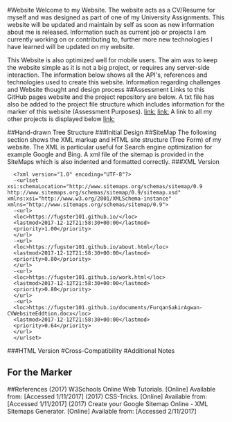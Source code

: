 #Website
Welcome to my Website. The website acts as a CV/Resume for myself and was designed as part of one of my University Assignments.
This website will be updated and maintain by self as soon as new information about me is released. Information such as current job or projects I am currently working on or contributing to, further more new technologies I have learned will be updated on my website.

This Website is also optimized well for mobile users. The aim was to keep the website simple as it is not a big project, or requires any server-side interaction. The information below shows all the API's, references and technologies used to create this website. Information regarding challenges and Website thought and design process
##Assessment
Links to this GitHub pages website and the project repository are below. A txt file has also be added to the project file structure which includes information for the marker of this website (Assessment Purposes).
[link:](https://fugster101.github.io/)
[link:](https://github.com/fugster101/fugster101.github.io)
A link to all my other projects is displayed below
[link:](https://github.com/fugster101?tab=repositories)

##Hand-drawn Tree Structure
###Initial Design
##SiteMap
The following section shows the XML markup and HTML site structure (Tree Form) of my website. The XML is particular useful for Search engine optimization for example Google and Bing. A xml file of the sitemap is provided in the SiteMaps which is also indented and formatted correctly.
###XML Version
~~~~
  <?xml version="1.0" encoding="UTF-8"?>
  -<urlset xsi:schemaLocation="http://www.sitemaps.org/schemas/sitemap/0.9 http://www.sitemaps.org/schemas/sitemap/0.9/sitemap.xsd" xmlns:xsi="http://www.w3.org/2001/XMLSchema-instance" xmlns="http://www.sitemaps.org/schemas/sitemap/0.9">
  -<url>
  <loc>https://fugster101.github.io/</loc>
  <lastmod>2017-12-12T21:58:30+00:00</lastmod>
  <priority>1.00</priority>
  </url>
  -<url>
  <loc>https://fugster101.github.io/about.html</loc>
  <lastmod>2017-12-12T21:58:30+00:00</lastmod>
  <priority>0.80</priority>
  </url>
  -<url>
  <loc>https://fugster101.github.io/work.html</loc>
  <lastmod>2017-12-12T21:58:30+00:00</lastmod>
  <priority>0.80</priority>
  </url>
  -<url>
  <loc>https://fugster101.github.io/documents/FurqanSakirAgwan-CVWebsiteEddtion.docx</loc>
  <lastmod>2017-12-12T21:58:30+00:00</lastmod>
  <priority>0.64</priority>
  </url>
  </urlset>
~~~~
###HTML Version
#Cross-Compatibility
#Additional Notes
## For the Marker
##References
(2017) W3Schools Online Web Tutorials. [Online] Available from: [](https://www.w3schools.com/) [Accessed 1/11/2017]
(2017) CSS-Tricks. [Online] Available from: [](https://css-tricks.com/) [Accessed 1/11/2017]
(2017) Create your Google Sitemap Online - XML Sitemaps Generator. [Online] Available from: [](https://www.xml-sitemaps.com/) [Accessed 2/11/2017]
